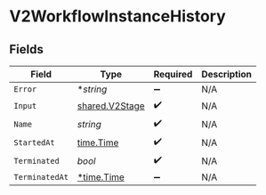 # V2WorkflowInstanceHistory


## Fields

| Field                                                   | Type                                                    | Required                                                | Description                                             |
| ------------------------------------------------------- | ------------------------------------------------------- | ------------------------------------------------------- | ------------------------------------------------------- |
| `Error`                                                 | **string*                                               | :heavy_minus_sign:                                      | N/A                                                     |
| `Input`                                                 | [shared.V2Stage](../../../pkg/models/shared/v2stage.md) | :heavy_check_mark:                                      | N/A                                                     |
| `Name`                                                  | *string*                                                | :heavy_check_mark:                                      | N/A                                                     |
| `StartedAt`                                             | [time.Time](https://pkg.go.dev/time#Time)               | :heavy_check_mark:                                      | N/A                                                     |
| `Terminated`                                            | *bool*                                                  | :heavy_check_mark:                                      | N/A                                                     |
| `TerminatedAt`                                          | [*time.Time](https://pkg.go.dev/time#Time)              | :heavy_minus_sign:                                      | N/A                                                     |